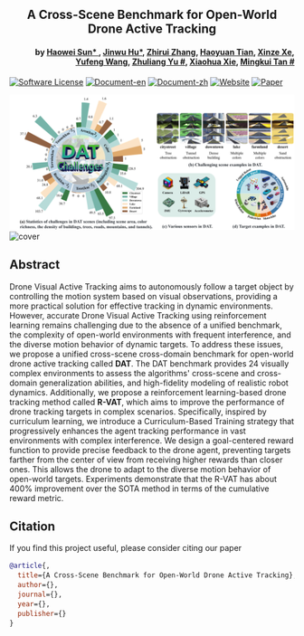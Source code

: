 <h2 align="center">A Cross-Scene Benchmark for Open-World Drone Active Tracking</h2>
<h4 align="right">
  by <a href="https://shwplus.github.io/">Haowei Sun* </a>, 
  <a href="https://fhujinwu.github.io/">Jinwu Hu*</a>, 
  <a href="https://github.com/egd060708">Zhirui Zhang</a>,
  <a href="https://github.com/scybd">Haoyuan Tian</a>, 
  <a href="https://olivessora.github.io/">Xinze Xe</a>,<br> 
  <a href="https://wang678.github.io/">Yufeng Wang</a>, 
  <a href="https://scholar.google.com/citations?user=oAUB9cQAAAAJ&hl=en">Zhuliang Yu #</a>, 
  <a href="https://scholar.google.com/citations?user=5YZ3kvoAAAAJ&hl=en&oi=ao">Xiaohua Xie</a>, 
  <a href="https://tanmingkui.github.io/">Mingkui Tan #</a>
</h4>
<!-- # A Cross-Scene Benchmark for Open-World Drone Active Tracking -->

[![Software License](https://img.shields.io/badge/license-MIT-blue)](LICENSE)
[![Document-en](https://img.shields.io/badge/doc-guide-blue)](https://dat-benchmark.tech/)
[![Document-zh](https://img.shields.io/badge/文档-指引-blue)](https://dat-benchmark.tech/zh/index.html)
[![Website](https://img.shields.io/badge/website-exhibition-blue)](https://dat-benchmark.framer.website/)
[![Paper](https://img.shields.io/badge/paper-work-blue)](https://arxiv.org/)

![cover1](./readmeCache/cover1.png)
![cover](./readmeCache/cover.gif)

## Abstract
Drone Visual Active Tracking aims to autonomously follow a target object by controlling the motion system based on visual observations, providing a more practical solution for effective tracking in dynamic environments. However, accurate Drone Visual Active Tracking using reinforcement learning remains challenging due to the absence of a unified benchmark, the complexity of open-world environments with frequent interference, and the diverse motion behavior of dynamic targets. To address these issues, we propose a unified cross-scene cross-domain benchmark for open-world drone active tracking called **DAT**. The DAT benchmark provides 24 visually complex environments to assess the algorithms' cross-scene and cross-domain generalization abilities, and high-fidelity modeling of realistic robot dynamics. Additionally, we propose a reinforcement learning-based drone tracking method called **R-VAT**, which aims to improve the performance of drone tracking targets in complex scenarios. Specifically, inspired by curriculum learning, we introduce a Curriculum-Based Training strategy that progressively enhances the agent tracking performance in vast environments with complex interference. We design a goal-centered reward function to provide precise feedback to the drone agent, preventing targets farther from the center of view from receiving higher rewards than closer ones. This allows the drone to adapt to the diverse motion behavior of open-world targets. Experiments demonstrate that the R-VAT has about 400% improvement over the SOTA method in terms of the cumulative reward metric.


## Citation
If you find this project useful, please consider citing our paper
```bibtex
@article{,
  title={A Cross-Scene Benchmark for Open-World Drone Active Tracking},
  author={},
  journal={},
  year={},
  publisher={}
}
```
